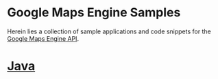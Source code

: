 Google Maps Engine Samples
==========================

Herein lies a collection of sample applications and code snippets for the [Google Maps Engine API](https://developers.google.com/maps-engine/).

[Java](java/)
=============
